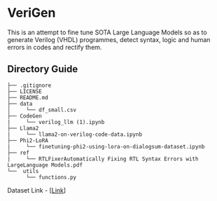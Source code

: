 # VeriGen

This is an attempt to fine tune SOTA Large Language Models so as to generate Verilog (VHDL) programmes, detect syntax, logic and human errors in codes and rectify them.

## Directory Guide

```
├── .gitignore
├── LICENSE
├── README.md
├── data
│     └── df_small.csv
├── CodeGen
|     └── verilog_llm (1).ipynb
├── Llama2
|     └── llama2-on-verilog-code-data.ipynb
├── Phi2-LoRA
|     └── finetuning-phi2-using-lora-on-dialogsum-dataset.ipynb
├── ref
|     └── RTLFixerAutomatically Fixing RTL Syntax Errors with LargeLanguage Models.pdf
└──  utils
      └── functions.py

```

Dataset Link - [[Link](https://drive.google.com/drive/folders/1kE3Rr6AFidkoaZG_risZXP7fSGhw1vCR?usp=drive_link)]
